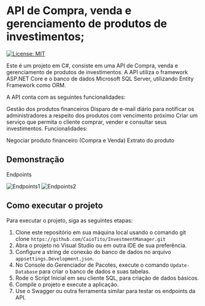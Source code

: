 # API de Compra, venda e gerenciamento de produtos de investimentos;

[![License: MIT](https://img.shields.io/badge/License-MIT-yellow.svg)](https://github.com/ezequiel-lima/gestao-de-cursos/blob/master/LICENSE.txt)

Este é um projeto em C#, consiste em uma API de Compra, venda e gerenciamento de produtos de investimentos. A API utiliza o framework ASP.NET Core e o banco de dados Microsoft SQL Server, utilizando Entity Framework como ORM.

A API conta com as seguintes funcionalidades:

Gestão dos produtos financeiros
Disparo de e-mail diário para notificar os administradores a respeito dos produtos com vencimento próximo
Criar um serviço que permita o cliente comprar, vender e consultar seus investimentos.
Funcionalidades:

Negociar produto financeiro (Compra e Venda)
Extrato do produto

## Demonstração 

Endpoints

![Endpoints1](https://live.staticflickr.com/65535/53555781990_e2986c24f2_k.jpg)
![Endpoints2](https://live.staticflickr.com/65535/53555672314_5a6525da15_k.jpg)

## Como executar o projeto
Para executar o projeto, siga as seguintes etapas:

1. Clone este repositório em sua máquina local usando o comando git clone `https://github.com/CaioTito/InvestmentManager.git`
2. Abra o projeto no Visual Studio ou em outra IDE de sua preferência.
3. Configure a string de conexão do banco de dados no arquivo `appsettings.Development.json`.
4. No Console do Gerenciador de Pacotes, execute o comando `Update-Database` para criar o banco de dados e suas tabelas.
5. Rode o Script Inicial em seu cliente SQL, para criação de dados básicos.
6. Compile o projeto e execute a aplicação.
7. Use o Swagger ou outra ferramenta similar para testar os endpoints da API.
